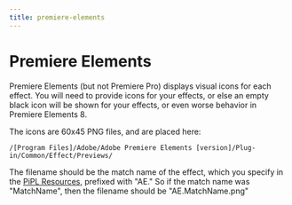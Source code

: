 ```yaml
---
title: premiere-elements
---
```


# Premiere Elements

Premiere Elements (but not Premiere Pro) displays visual icons for each effect. You will need to provide icons for your effects, or else an empty black icon will be shown for your effects, or even worse behavior in Premiere Elements 8.

The icons are 60x45 PNG files, and are placed here:

`/[Program Files]/Adobe/Adobe Premiere Elements [version]/Plug-in/Common/Effect/Previews/`

The filename should be the match name of the effect, which you specify in the [PiPL Resources](../../intro/pipl-resources), prefixed with "AE." So if the match name was "MatchName", then the filename should be "AE.MatchName.png"
